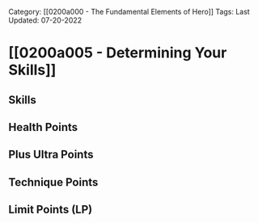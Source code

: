 Category: [[0200a000 - The Fundamental Elements of Hero]]
Tags:
Last Updated: 07-20-2022

# [[0200a005 - Determining Your Skills]]

## Skills



## Health Points
## Plus Ultra Points
## Technique Points
## Limit Points (LP)
